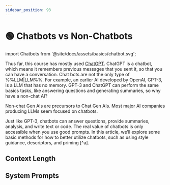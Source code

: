 ```yaml
---
sidebar_position: 93
---
```


# 🟢 Chatbots vs Non-Chatbots


import Chatbots from '@site/docs/assets/basics/chatbot.svg';

<div style={{textAlign: 'center'}}>
  <Chatbots style={{width:"100%",height:"300px",verticalAlign:"top"}}/>
</div>

Thus far, this course has mostly used [ChatGPT](https://chat.openai.com). ChatGPT is a chatbot, which means it remembers previous messages that you sent it, so that you can have a conversation. Chat bots are not the only type of %%LLM|LLM%%. For example, an earlier AI developed by OpenAI, GPT-3, is a LLM that has no memory. GPT-3 and ChatGPT can perform the same basics tasks, like answering questions and generating summaries, so why have a non-chat AI?

Non-chat Gen AIs are precursors to Chat Gen AIs. Most major AI companies producing LLMs seem focused on chatbots. 



Just like GPT-3, chatbots can answer questions, provide summaries, analysis, and write text or code. The real value of chatbots is only accessible when you use good prompts. In this article, we’ll explore some basic methods for how to better utilize chatbots, such as using style guidance, descriptors, and priming [^a]. 

## Context Length

## System Prompts